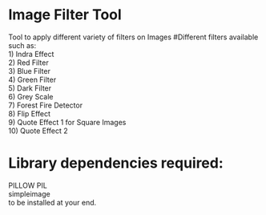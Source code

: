 # Image Filter Tool
 Tool to apply different variety of filters on Images
  #Different filters available such as:\
        1) Indra Effect\
        2) Red Filter\
        3) Blue Filter\
        4) Green Filter\
        5) Dark Filter\
        6) Grey Scale\
        7) Forest Fire Detector\
        8) Flip Effect\
        9) Quote Effect 1 for Square Images\
        10) Quote Effect 2
        
 # Library dependencies required:
   PILLOW PIL\
   simpleimage\
   to be installed at your end.
   
